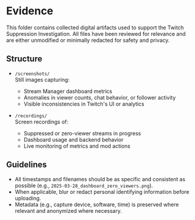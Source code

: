 # Evidence

This folder contains collected digital artifacts used to support the Twitch Suppression Investigation. All files have been reviewed for relevance and are either unmodified or minimally redacted for safety and privacy.


## Structure

- `/screenshots/`  
  Still images capturing:
  - Stream Manager dashboard metrics
  - Anomalies in viewer counts, chat behavior, or follower activity
  - Visible inconsistencies in Twitch's UI or analytics

- `/recordings/`  
  Screen recordings of:
  - Suppressed or zero-viewer streams in progress
  - Dashboard usage and backend behavior
  - Live monitoring of metrics and mod actions


## Guidelines

- All timestamps and filenames should be as specific and consistent as possible (e.g., `2025-03-28_dashboard_zero_viewers.png`).
- When applicable, blur or redact personal identifying information before uploading.
- Metadata (e.g., capture device, software, time) is preserved where relevant and anonymized where necessary.
